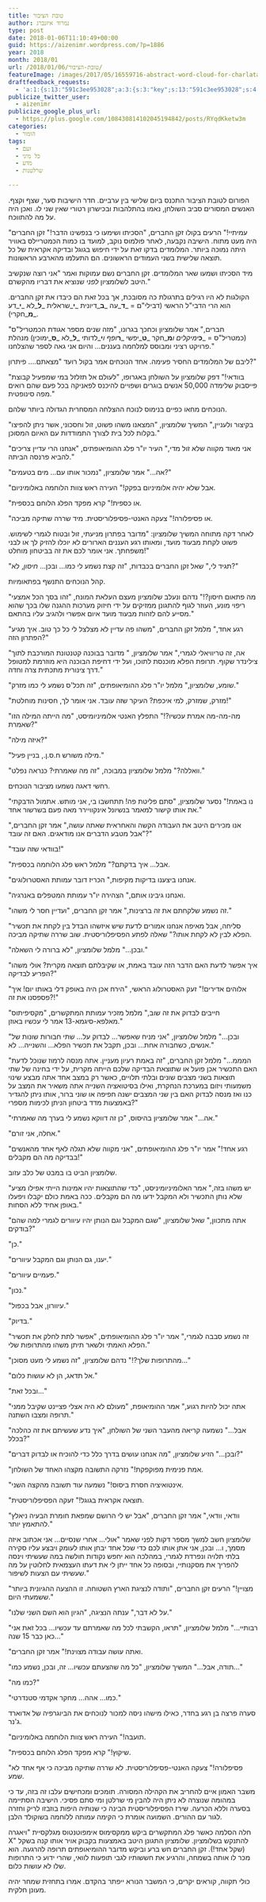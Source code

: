 ```yaml
---
title: טובת הציבור
author: נמרוד איזנברג
type: post
date: 2018-01-06T11:10:49+00:00
guid: https://aizenimr.wordpress.com/?p=1886
year: 2018
month: 2018/01
url: /2018/01/06/טובת-הציבור/
featureImage: /images/2017/05/16559716-abstract-word-cloud-for-charlatan-with-related-tags-and-terms-1.webp
draftfeedback_requests:
  - 'a:1:{s:13:"591c3ee953028";a:3:{s:3:"key";s:13:"591c3ee953028";s:4:"time";s:10:"1495023337";s:7:"user_id";s:8:"91501967";}}'
publicize_twitter_user:
  - aizenimr
publicize_google_plus_url:
  - https://plus.google.com/108430814102045194842/posts/RYqdKketw3m
categories:
  - הומור
tags:
  - זעם
  - כל מיני
  - מדע
  - שרלטנות

---
```

הפורום לטובת הציבור התכנס ביום שלישי בין ערביים. חדר הישיבות סער, שצף וקצף. האנשים המסורים סביב השולחן, נאמו בהתלהבות ובכישרון רטורי שאין שני לו. ואכן היה על מה להתווכח.

"עמיתיי!" הרעים בקולו זקן החברים, "הסכיתו ושימעו כי בנפשינו הדבר!" זקן החברים היה מעט מתוח. הישיבה נקבעה, לאחר פולמוס נוקב, למועד בו כמות הכמטריילס באוויר היתה נמוכה ביותר. המלומדים בדקו זאת על ידי חיפוש בגוגל ובדיקה אקראית של כל תוצאה שלישית בשני העמודים הראשונים. הם התעלמו מהארבע הראשונות.

מיד הסכיתו ושמעו שאר המלומדים. זקן החברים נשם עמוקות ואמר "אני רוצה שנקשיב היטב לשלומציון _לפני_ שנוציא את דבריו מהקשרם."

הקולגות לא היו רגילים בתרגולת כה מסובכת, אך בכל זאת הם כיבדו את זקן החברים. הוא הרי הדבי"ל הראשי (דבילי"ם = _**ד**_עה _**ב**_דיונית _**י**_שראלית _**ל**_לא _**י**_דע _**מ**_חקרי).

"חברים," אמר שלומציון וכחכך בגרונו, "מזה שנים מספר אגודת הכמטריל"ס (כמטריל"ס = _**כ**_ימיקלים ו_**מ**_חקר _**ט**_יפשי _**ר**_ופף ו_**י**_לדותי _**ל**_לא _**ס**_ימוכין) מנהלת פרויקט רציני ומבוסס למלחמה בעננים... והיום אני גאה לספר שהצלחנו."

ליבם של המלומדים החסיר פעימה. אחד הנוכחים אמר בקול רועד "מצאתם.... פיתרון?"

"בוודאי!" דפק שלומציון על השולחן באגרופו, "לעולם אל תזלזל במי שמפעיל קבוצת פייסבוק שלימדה 50,000 אנשים בוגרים ושפויים להיכנס לפאניקה בכל פעם שהם רואים מפה סינופטית."

הנוכחים מחאו כפיים בנימוס לנוכח ההצלחה המסחרית הגדולה ביותר שלהם.

"בקיצור ולעניין," המשיך שלומציון, "המצאנו משהו פשוט, זול וחסכוני, אשר ניתן להפיצו בקלות לכל בית לצורך התמודדות עם האיום המסוכן."

"אני מאוד מקווה שלא זול מדי," העיר יו"ר פלג ההומיאופתים, "אנחנו הרי עדיין צריכים להביא פרנסה הביתה."

"אה..." אמר שלומציון, "נמכור אותו עם... מים בטעמים?"

"אבל שלא יהיה אלומיניום בפקק!" העירה ראש צוות הלוחמה באלומיניום.

"או כספית!" קרא מפקד הפלג הלוחם בכספית.

"או פסיפלורה!" צעקה האנטי-פסיפלוריסטית. מיד שררה שתיקה מביכה.

לאחר דקה מתוחה המשיך שלומציון: "מדובר בפתרון מניעתי, זול ובטוח לגמרי לשימוש. פשוט לקחת מבעוד מועד, ומאותו רגע העננים הארורים לא יוכלו להזיק לך או לבני משפחתך. אני אומר לכם את זה בביטחון מוחלט!"

"תגיד לי," שאל זקן החברים בכבדות, "זה קצת נשמע לי כמו... ובכן... _חיסון_, לא?"

קהל הנוכחים התנשף בפתאומיות.

"מה פתאום חיסון?!" נדהם ונעלב שלומציון מעצם העלאת המונח, "זהו בסך הכל אמצעי ריפוי מונע, העוזר לגוף להתגונן ממזיקים על ידי חיזוק מערכות ההגנה שלו בכך שהוא מסייע להם לזהות מבעוד מועד איום אפשרי ולהגיב עליו בהתאם."

"רגע אחד," מלמל זקן החברים, "משהו פה עדיין לא מצלצל לי כל כך טוב. איך מגיע הפתרון הזה?"

"אה, זה טריוויאלי לגמרי," אמר שלומציון, " מדובר בבוכנה קטנטונת המורכבת לתוך צילינדר שקוף. תרופת הפלא מוכנסת לתוכו, ועל ידי דחיפת הבוכנה היא מוזרמת למטופל דרך צינורית מתכתית צרה וחדה."

"שומע, שלומציון," מלמל יו"ר פלג ההומיאופתים, "זה תכל'ס נשמע לי כמו מזרק."

"מזרק, שמזרק, למי איכפת? העיקר שזה עובד. אני אומר לך, חסינות מוחלטת!"

"מה-מה-מה אמרת עכשיו?!" התפלץ האנטי אלומיניומיסט, "מה הייתה המילה הזו שאמרת?"

"איזה מילה?"

"מילה משורש ח.ס.ן., בניין פעיל."

"וואללה?" מלמל שלומציון במבוכה, "זה מה שאמרתי? כנראה נפלט."

רחשי דאגה נשמעו מציבור הנוכחים.

"נו באמת!" נסער שלומציון, "סתם פליטת פה! תתחשבו בי, אני מותש. אתמול הדבקתי את אותו קישור למאמר בנשיונל אינקוויירר מאה פעם בשרשור אחד."

"אנו מכירים היטב את העבודה הקשה והאחראית שאתה עושה," אמר זקן החברים, "אבל מטבע הדברים אנו מודאגים. האם זה עובד?"

"בוודאי שזה עובד!"

"אבל... איך בדקתם?" מלמל ראש פלג הלוחמה בכספית.

"אנחנו ביצענו בדיקות מקיפות," הכריז דובר עמותת האסטרולוגים.

"ואנחנו גיבינו אותם," הצהירה יו"ר עמותת המטפלים באנרגיה.

"זה נשמע שלקחתם את זה ברצינות," אמר זקן החברים, "ועדיין חסר לי משהו."

"סליחה, אבל מאיפה אנחנו אמורים לדעת שיש איזשהו הבדל בין לקחת את תכשיר הפלא לבין לא לקחת אותו?" שאלה לפתע הפסיפלוריסטית. שוב שררה שתיקה מביכה.

"ובכן..." מלמל שלומציון, "לא ברורה לי השאלה."

"איך אפשר לדעת האם הדבר הזה עובד באמת, או שקיבלתם תוצאה מקרית? אולי משהו הפריע לבדיקה?"

"אלוהים אדירים!" זעק האסטרולוג הראשי, "הירח אכן היה באופק דלי באותו יום! איך פספסנו את זה?!"

"חייבים לבדוק את זה שוב," מלמל מזכיר עמותת המתקשרים, "מקסיפיתוס מאלפא-סיגמא-13 אמר לי עכשיו באוזן."

"ובכן..." מלמל שלומציון, "אני מניח שאפשר... לבדוק על... שתי חבורות שונות של אנשים, כשחבורה אחת... ובכן, תקבל את תכשיר הפלא... והשנייה... לא."

"המממ..." מלמל זקן החברים, "זה באמת רעיון מעניין. אתה מנסה לרמוז שנוכל לדעת האם התכשיר אכן פועל או שתוצאת הבדיקה שלכם הייתה מקרית, על ידי בחינה של שתי תוצאות בשני מצבים שונים ובלתי תלויים, כאשר רק במצב אחד אתה מבצע שינוי משמעותי ויזום במערכת הנחקרת, ואילו בסיטואציה השנייה אתה משאיר את המצב על כנו ואז מנסה לבדוק האם בין שני המצבים ישנה חפיפה או שוני ברור, אותו ניתן להגדיר באמצעות מדד ביטחון הניתן לכימות מספרי?"

"אה..." אמר שלומציון בהיסוס, "כן זה דווקא נשמע לי בערך מה שאמרתי."

"אחלה, אני זורם."

"רגע אחד!" אמר יו"ר פלג ההומיאופתים, "אני מקווה שלא תגלה לאף אחד מהאנשים בבדיקה מה הם מקבלים!"

שלומציון הביט בו במבט של כלב עזוב.

"יש משהו בזה," אמר האלומיניומיניסט, "כדי שהתוצאות יהיו אמינות הייתי אפילו מציע שלא נותן התכשיר ולא המקבל ידעו מה הם מקבלים. ככה באמת כולם יקבלו ויפעלו באופן אחיד ללא הסחות."

"אתה מתכוון," שאל שלומציון, "שגם המקבל וגם הנותן יהיו עיוורים לגמרי למה שהם בודקים?"

"כן."

"יענו, גם הנותן וגם המקבל עיוורים."

"פעמיים עיוורים."

"נכון."

"עיוורון, אבל בכפול."

"בדיוק."

"זה נשמע סבבה לגמרי," אמר יו"ר פלג ההומיאופתים, "אפשר לתת לחלק את תכשיר הפלא האמתי ולשאר תיתן משהו מהתרופות שלי."

"מהתרופות שלך?!" נדהם שלומציון, "זה נשמע לי מעט מסוכן..."

"אל תדאג, הן לא עושות כלום."

"ובכל זאת..."

"אתה יכול להיות רגוע," אמר ההומיאופת, "מעולם לא היה אצלי פציינט שקיבל ממני תרופה ומצבו השתנה."

"אבל..." נשמעה קריאה מהעבר השני של השולחן, "איך נדע שעשיתם את זה כהלכה בכלל?"

"ובכן..." הזיע שלומציון, "מה אנחנו עושים בדרך כלל כדי להוכיח או לבדוק דברים?"

"אמת פנימית מפוקפקת!" נזרקה התשובה מקצהו האחד של השולחן.

"אינטואיציה חסרת ביסוס!" נשמעה עוד תשובה מהקצה השני.

"תוצאה אקראית בגוגל!" זעקה הפסיפלוריסטית.

"וודאי, וודאי," אמר זקן החברים, "אבל יש לי הרושם שמפאת חומרת הבעיה ניאלץ להתאמץ יותר."

שלומציון חשב למשך מספר דקות לפני שאמר "אולי... אחרי שנסיים... אני אכתוב איזה מסמך, ו... ובכן, אני אתן אותו לכם כדי שכל אחד יבחן אותו לעומק ויבצע עליו סקירה בלתי תלויה ונפרדת לגמרי, במהלכה הוא יחפש נקודות חולשה במה שעשיתי וינסה להפריך את מסקנותיי, ובסופה כל אחד ייתן לי את דעתו העצמאית לחלוטין על מה שעשיתי עם הצעות לשיפור."

"מצויין!" הרעים זקן החברים, "ותודה לנציגת הארץ השטוחה. זו ההצעה ההגיונית ביותר ששמעתי היום."

"על לא דבר," ענתה הנציגה, "הגיון הוא השם השני שלנו."

"רבותיי..." מלמל שלומציון, "תראו, הקשבתי לכל מה שאמרתם עד עכשיו... בכל זאת אני כאן כבר 15 שנה..."

"ואתה עושה עבודה מצוינת!" אמר זקן החברים.

"תודה, אבל..." המשיך שלומציון, "כל מה שהצעתם עכשיו... זה, ובכן, נשמע כמו..."

"כמו מה?"

"כמו... אהה... מחקר אקדמי סטנדרטי."

סערה פרצה בן רגע בחדר, כאילו מישהו ניסה למכור לנוכחים את הביוגרפיה של אדוארד ג'נר.

"תועבה!" העירה ראש צוות הלוחמה באלומיניום.

"שיקוץ!" קרא מפקד הפלג הלוחם בכספית.

"פסיפלורה!" צעקה האנטי-פסיפלוריסטית. לא שררה שתיקה מביכה כי אף אחד לא שמע.

משבר האמון איים להחריב את הקהילה המסורה. תומכים ומכחישים עלבו זה בזה, עד כי במהומה שנוצרה לא ניתן היה להבין מי שרלטן ומי סתם פסיכי. הישיבה הסתיימה בסערה וללא הכרעה. שירז הפסיפלוריסטית הבינה כי שנותיה היפות בוזבזו לריק וחזרה לגור עם ההורים. השמועה אומרת כי הקימה עמותה ללוחמה בשוקולד הלבן.

חלה הסלמה כאשר פלג המתקשרים ביקש ממקסימוס אימפוטנטוס מגלקסיית "ויאגרה X" להתנקש בשלומציון. שלומציון התגונן היטב באמצעות בקבוק אויר אותו קנה בשקל (שקל אחד!). זקן החברים חש ברע וביקש מדובר ההומיאופתים תרופה להרגעה. הוא מכר לו אותה בשמחה, והרגיע את חששותיו לגבי תופעות לוואי, שהרי ידוע כי התרופות שלו לא עושות כלום.

כולי תקווה, קוראים יקרים, כי המשבר הנורא ייפתר בהקדם. אמרו בתחזית שמחר יהיה מעונן חלקית.